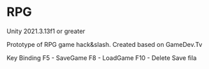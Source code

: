 # RPG

Unity 2021.3.13f1 or greater

Prototype of RPG game hack&slash.
Created based on GameDev.Tv

Key Binding
F5 - SaveGame
F8 - LoadGame
F10 - Delete Save fila

